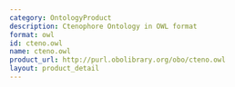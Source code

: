 ```yaml
---
category: OntologyProduct
description: Ctenophore Ontology in OWL format
format: owl
id: cteno.owl
name: cteno.owl
product_url: http://purl.obolibrary.org/obo/cteno.owl
layout: product_detail
---
```

